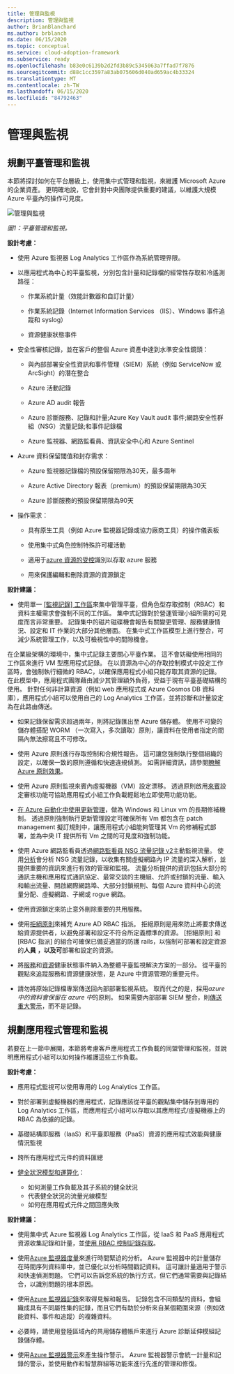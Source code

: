 ```yaml
---
title: 管理與監視
description: 管理與監視
author: BrianBlanchard
ms.author: brblanch
ms.date: 06/15/2020
ms.topic: conceptual
ms.service: cloud-adoption-framework
ms.subservice: ready
ms.openlocfilehash: b83e0c6139b2d2fd3b89c5345063a7ffad7f7876
ms.sourcegitcommit: d88c1cc3597a83ab075606d040ad659ac4b33324
ms.translationtype: MT
ms.contentlocale: zh-TW
ms.lasthandoff: 06/15/2020
ms.locfileid: "84792463"
---
```

# <a name="management-and-monitoring"></a>管理與監視

## <a name="planning-platform-management-and-monitoring"></a>規劃平臺管理和監視

本節將探討如何在平台層級上，使用集中式管理和監視，來維護 Microsoft Azure 的企業資產。 更明確地說，它會針對中央團隊提供重要的建議，以維護大規模 Azure 平臺內的操作可見度。

![管理與監視](./media/management-and-monitoring.png)

_圖1：平臺管理和監視。_

<!-- cSpell:ignore syslogs SIEM -->

**設計考慮：**

- 使用 Azure 監視器 Log Analytics 工作區作為系統管理界限。

- 以應用程式為中心的平臺監視，分別包含計量和記錄檔的經常性存取和冷遙測路徑：

  - 作業系統計量（效能計數器和自訂計量）

  - 作業系統記錄（Internet Information Services （IIS）、Windows 事件追蹤和 syslog）

  - 資源健康狀態事件

- 安全性審核記錄，並在客戶的整個 Azure 資產中達到水準安全性鏡頭：

  - 與內部部署安全性資訊和事件管理（SIEM）系統（例如 ServiceNow 或 ArcSight）的潛在整合

  - Azure 活動記錄

  - Azure AD audit 報告

  - Azure 診斷服務、記錄和計量;Azure Key Vault audit 事件;網路安全性群組（NSG）流量記錄;和事件記錄檔

  - Azure 監視器、網路監看員、資訊安全中心和 Azure Sentinel

- Azure 資料保留閾值和封存需求：

  - Azure 監視器記錄檔的預設保留期限為30天，最多兩年

  - Azure Active Directory 報表（premium）的預設保留期限為30天

  - Azure 診斷服務的預設保留期限為90天

- 操作需求：

  - 具有原生工具（例如 Azure 監視器記錄或協力廠商工具）的操作儀表板

  - 使用集中式角色控制特殊許可權活動

  - 適用于[azure 資源的受控](https://docs.microsoft.com/azure/active-directory/managed-identities-azure-resources/overview)識別以存取 azure 服務

  - 用來保護編輯和刪除資源的資源鎖定

**設計建議：**

- 使用單一 [[監視記錄] 工作區](https://docs.microsoft.com/azure/azure-monitor/platform/design-logs-deployment)來集中管理平臺，但角色型存取控制（RBAC）和資料主權需求會強制不同的工作區。 集中式記錄對於營運管理小組所需的可見度而言非常重要。 記錄集中的磁片磁碟機會報告有關變更管理、服務健康情況、設定和 IT 作業的大部分其他層面。 在集中式工作區模型上進行整合，可減少系統管理工作，以及可檢視性中的間隙機會。

在企業級架構的環境中，集中式記錄主要關心平臺作業。 這不會妨礙使用相同的工作區來進行 VM 型應用程式記錄。 在以資源為中心的存取控制模式中設定工作區時，會強制執行細微的 RBAC，以確保應用程式小組只能存取其資源的記錄。 在此模型中，應用程式團隊藉由減少其管理額外負荷，受益于現有平臺基礎結構的使用。 針對任何非計算資源（例如 web 應用程式或 Azure Cosmos DB 資料庫），應用程式小組可以使用自己的 Log Analytics 工作區，並將診斷和計量設定為在此路由傳送。

<!-- docsTest:ignore WORM -->

- 如果記錄保留需求超過兩年，則將記錄匯出至 Azure 儲存體。 使用不可變的儲存體搭配 WORM （一次寫入，多次讀取）原則，讓資料在使用者指定的間隔內無法擦寫且不可修改。

- 使用 Azure 原則進行存取控制和合規性報告。 這可讓您強制執行整個組織的設定，以確保一致的原則遵循和快速違規偵測。 如需詳細資訊，請參閱[瞭解 Azure 原則效果](https://docs.microsoft.com/azure/governance/policy/concepts/effects)。

- 使用 Azure 原則監視來賓內虛擬機器（VM）設定漂移。 透過原則啟用[來賓](https://docs.microsoft.com/azure/governance/policy/concepts/guest-configuration)設定審核功能可協助應用程式小組工作負載輕鬆地立即使用功能功能。

- [在 Azure 自動化中使用更新管理](https://docs.microsoft.com/azure/automation/automation-update-management)，做為 Windows 和 Linux vm 的長期修補機制。
 透過原則強制執行更新管理設定可確保所有 Vm 都包含在 patch management 擬訂規則中，讓應用程式小組能夠管理其 Vm 的修補程式部署，並為中央 IT 提供所有 Vm 之間的可見度和強制功能。

- 使用 Azure 網路監看員透過[網路監看員 NSG 流量記錄 v2](https://docs.microsoft.com/azure/network-watcher/network-watcher-nsg-flow-logging-overview)主動監視流量。 使用[分析](https://docs.microsoft.com/azure/network-watcher/traffic-analytics)會分析 NSG 流量記錄，以收集有關虛擬網路內 IP 流量的深入解析，並提供重要的資訊來進行有效的管理和監視。 流量分析提供的資訊包括大部分的通訊主機和應用程式通訊協定、最常交談的主機組、允許或封鎖的流量、輸入和輸出流量、開啟網際網路埠、大部分封鎖規則、每個 Azure 資料中心的流量分配、虛擬網路、子網或 rogue 網路。

- 使用資源鎖定來防止意外刪除重要的共用服務。

- 使用[拒絕原則](https://docs.microsoft.com/azure/governance/policy/concepts/effects#deny)來補充 Azure AD RBAC 指派。 拒絕原則是用來防止將要求傳送給資源提供者，以避免部署和設定不符合所定義標準的資源。 [拒絕原則] 和 [RBAC 指派] 的組合可確保已備妥適當的防護 rails，以強制可部署和設定資源的**人員** **，以及可**部署和設定的資源。

- 將[服務](https://docs.microsoft.com/azure/service-health/service-health-overview)和[資源](https://docs.microsoft.com/azure/service-health/resource-health-overview)健康狀態事件納入為整體平臺監視解決方案的一部分。 從平臺的觀點來追蹤服務和資源健康狀態，是 Azure 中資源管理的重要元件。

- 請勿將原始記錄檔專案傳送回內部部署監視系統。 取而代之的是，採用*azure 中的資料會保留在 azure 中*的原則。 如果需要內部部署 SIEM 整合，則[傳送重大警示](https://docs.microsoft.com/azure/security-center/continuous-export)，而不是記錄。

## <a name="planning-for-app-management-and-monitoring"></a>規劃應用程式管理和監視

若要在上一節中展開，本節將考慮客戶應用程式工作負載的同盟管理和監視，並說明應用程式小組可以如何操作維護這些工作負載。

**設計考慮：**

- 應用程式監視可以使用專用的 Log Analytics 工作區。

- 對於部署到虛擬機器的應用程式，記錄應該從平臺的觀點集中儲存到專用的 Log Analytics 工作區，而應用程式小組可以存取以其應用程式/虛擬機器上的 RBAC 為依據的記錄。

- 基礎結構即服務（IaaS）和平臺即服務（PaaS）資源的應用程式效能與健康情況監視

- 跨所有應用程式元件的資料匯總

- [健全狀況模型和運算化](https://docs.microsoft.com/azure/cloud-adoption-framework/manage/monitor/cloud-models-monitor-overview)：

  - 如何測量工作負載及其子系統的健全狀況
  - 代表健全狀況的流量光線模型
  - 如何在應用程式元件之間回應失敗

**設計建議：**

- 使用集中式 Azure 監視器 Log Analytics 工作區，從 IaaS 和 PaaS 應用程式資源收集記錄和計量，並[使用 RBAC 控制記錄存取](https://docs.microsoft.com/azure/azure-monitor/platform/design-logs-deployment#access-control-overview)。

- 使用[Azure 監視器度量](https://docs.microsoft.com/azure/azure-monitor/platform/data-platform-metrics)來進行時間緊迫的分析。 Azure 監視器中的計量儲存在時間序列資料庫中，並已優化以分析時間戳記資料。 這可讓計量適用于警示和快速偵測問題。 它們可以告訴您系統的執行方式，但它們通常需要與記錄結合，以識別問題的根本原因。

- 使用[Azure 監視器記錄](https://docs.microsoft.com/azure/azure-monitor/platform/data-platform-logs)來取得見解和報告。 記錄包含不同類型的資料，會組織成具有不同屬性集的記錄，而且它們有助於分析來自某個範圍來源（例如效能資料、事件和追蹤）的複雜資料。

- 必要時，請使用登陸區域內的共用儲存體帳戶來進行 Azure 診斷延伸模組記錄儲存體。

- 使用[Azure 監視器警示](https://docs.microsoft.com/azure/azure-monitor/platform/alerts-overview)來產生操作警示。 Azure 監視器警示會統一計量和記錄的警示，並使用動作和智慧群組等功能來進行先進的管理和修復。
